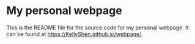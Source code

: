 # My personal webpage

This is the README file for the source code for my personal webpage. It can be found at <https://KellyShen.github.io/webpage/>. 
 
